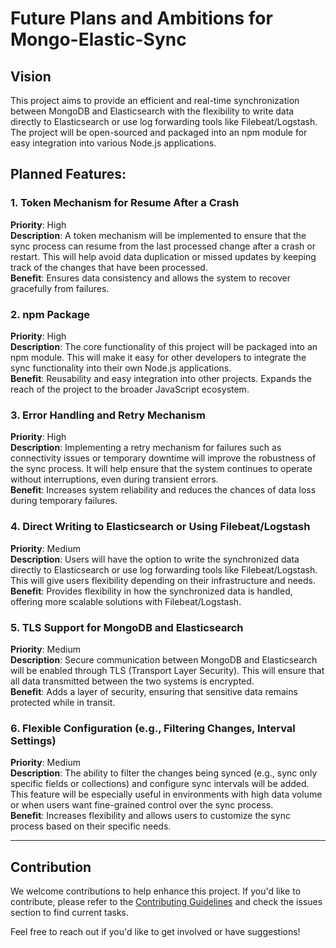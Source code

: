 # Future Plans and Ambitions for Mongo-Elastic-Sync

## Vision
This project aims to provide an efficient and real-time synchronization between MongoDB and Elasticsearch with the flexibility to write data directly to Elasticsearch or use log forwarding tools like Filebeat/Logstash. The project will be open-sourced and packaged into an npm module for easy integration into various Node.js applications.

## Planned Features:

### 1. **Token Mechanism for Resume After a Crash**  
   **Priority**: High  
   **Description**: A token mechanism will be implemented to ensure that the sync process can resume from the last processed change after a crash or restart. This will help avoid data duplication or missed updates by keeping track of the changes that have been processed.  
   **Benefit**: Ensures data consistency and allows the system to recover gracefully from failures.

### 2. **npm Package**  
   **Priority**: High  
   **Description**: The core functionality of this project will be packaged into an npm module. This will make it easy for other developers to integrate the sync functionality into their own Node.js applications.  
   **Benefit**: Reusability and easy integration into other projects. Expands the reach of the project to the broader JavaScript ecosystem.

### 3. **Error Handling and Retry Mechanism**  
   **Priority**: High  
   **Description**: Implementing a retry mechanism for failures such as connectivity issues or temporary downtime will improve the robustness of the sync process. It will help ensure that the system continues to operate without interruptions, even during transient errors.  
   **Benefit**: Increases system reliability and reduces the chances of data loss during temporary failures.

### 4. **Direct Writing to Elasticsearch or Using Filebeat/Logstash**  
   **Priority**: Medium  
   **Description**: Users will have the option to write the synchronized data directly to Elasticsearch or use log forwarding tools like Filebeat/Logstash. This will give users flexibility depending on their infrastructure and needs.  
   **Benefit**: Provides flexibility in how the synchronized data is handled, offering more scalable solutions with Filebeat/Logstash.

### 5. **TLS Support for MongoDB and Elasticsearch**  
   **Priority**: Medium  
   **Description**: Secure communication between MongoDB and Elasticsearch will be enabled through TLS (Transport Layer Security). This will ensure that all data transmitted between the two systems is encrypted.  
   **Benefit**: Adds a layer of security, ensuring that sensitive data remains protected while in transit.

### 6. **Flexible Configuration (e.g., Filtering Changes, Interval Settings)**  
   **Priority**: Medium  
   **Description**: The ability to filter the changes being synced (e.g., sync only specific fields or collections) and configure sync intervals will be added. This feature will be especially useful in environments with high data volume or when users want fine-grained control over the sync process.  
   **Benefit**: Increases flexibility and allows users to customize the sync process based on their specific needs.

---

## Contribution

We welcome contributions to help enhance this project. If you'd like to contribute, please refer to the [Contributing Guidelines](CONTRIBUTING.md) and check the issues section to find current tasks.

Feel free to reach out if you'd like to get involved or have suggestions!

